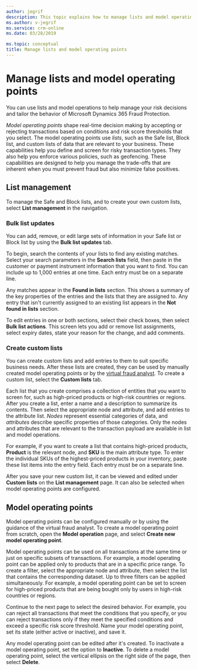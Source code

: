 ```yaml
---
author: jegrif
description: This topic explains how to manage lists and model operating points in Microsoft Dynamics 365 Fraud Protection.
ms.author: v-jegrif
ms.service: crm-online
ms.date: 03/28/2019

ms.topic: conceptual
title: Manage lists and model operating points
---
```


# Manage lists and model operating points

You can use lists and model operations to help manage your risk decisions and tailor the behavior of Microsoft Dynamics 365 Fraud Protection.

*Model operating points* shape real-time decision making by accepting or rejecting transactions based on conditions and risk score thresholds that you select. The model operating points use *lists*, such as the Safe list, Block list, and custom lists of data that are relevant to your business. These capabilities help you define and screen for risky transaction types. They also help you enforce various policies, such as geofencing. These capabilities are designed to help you manage the trade-offs that are inherent when you must prevent fraud but also minimize false positives.

## List management

To manage the Safe and Block lists, and to create your own custom lists, select **List management** in the navigation.

### Bulk list updates

You can add, remove, or edit large sets of information in your Safe list or Block list by using the **Bulk list updates** tab.

To begin, search the contents of your lists to find any existing matches. Select your search parameters in the **Search lists** field,  then paste in the customer or payment instrument information that you want to find. You can include up to 1,000 entries at one time. Each entry must be on a separate line.

Any matches appear in the **Found in lists** section. This shows a summary of the key properties of the entries and the lists that they are assigned to. Any entry that isn't currently assigned to an existing list appears in the **Not found in lists** section.

To edit entries in one or both sections, select their check boxes, then select **Bulk list actions**. This screen lets you add or remove list assignments, select expiry dates, state your reason for the change, and add comments.

### Create custom lists

You can create custom lists and add entries to them to suit specific business needs. After these lists are created, they can be used by manually created model operating points or by the [virtual fraud analyst](virtual-fraud-analyst.md). To create a custom list, select the **Custom lists** tab.

Each list that you create comprises a collection of entities that you want to screen for, such as high-priced products or high-risk countries or regions. After you create a list, enter a name and a description to summarize its contents. Then select the appropriate node and attribute, and add entries to the attribute list. *Nodes* represent essential categories of data, and *attributes* describe specific properties of those categories. Only the nodes and attributes that are relevant to the transaction payload are available in list and model operations.

For example, if you want to create a list that contains high-priced products, **Product** is the relevant node, and **SKU** is the main attribute type. To enter the individual SKUs of the highest-priced products in your inventory, paste these list items into the entry field. Each entry must be on a separate line.

After you save your new custom list, it can be viewed and edited under **Custom lists** on the **List management** page. It can also be selected when model operating points are configured.

## Model operating points

Model operating points can be configured manually or by using the guidance of the virtual fraud analyst. To create a model operating point from scratch, open the **Model operation** page, and select **Create new model operating point**.

Model operating points can be used on all transactions at the same time or just on specific subsets of transactions. For example, a model operating point can be applied only to products that are in a specific price range. To create a filter, select the appropriate node and attribute, then select the list that contains the corresponding dataset. Up to three filters can be applied simultaneously. For example, a model operating point can be set to screen for high-priced products that are being bought only by users in high-risk countries or regions.

Continue to the next page to select the desired behavior. For example, you can reject all transactions that meet the conditions that you specify, or you can reject transactions only if they meet the specified conditions and exceed a specific risk score threshold. Name your model operating point, set its state (either active or inactive), and save it.

Any model operating point can be edited after it's created. To inactivate a model operating point, set the option to **Inactive**. To delete a model operating point, select the vertical ellipsis on the right side of the page, then select **Delete**.
